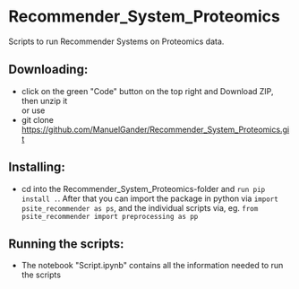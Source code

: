 # Recommender_System_Proteomics
Scripts to run Recommender Systems on Proteomics data.

## Downloading:
  - click on the green "Code" button on the top right and Download ZIP, then unzip it  
  or use  
  - git clone https://github.com/ManuelGander/Recommender_System_Proteomics.git

## Installing:
  - cd into the Recommender_System_Proteomics-folder and ```` run pip install . ````. After that you can import the package in python via ````import psite_recommender as ps````, and the individual scripts via, eg. ````from psite_recommender import preprocessing as pp````

## Running the scripts:
  - The notebook "Script.ipynb" contains all the information needed to run the scripts
